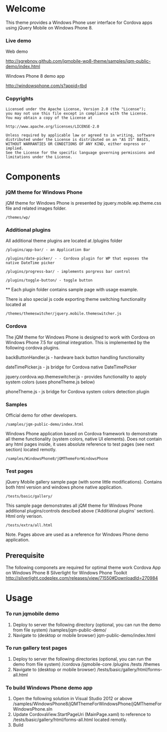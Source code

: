 # Welcome #

This theme provides a Windows Phone user interface for Cordova apps using jQuery Mobile on Windows Phone 8.

### Live demo ###

Web demo

http://sgrebnov.github.com/jqmobile-wp8-theme/samples/jqm-public-demo/index.html

Windows Phone 8 demo app

http://windowsphone.com/s?appid=tbd

### Copyrights ###
    Licensed under the Apache License, Version 2.0 (the "License");
	you may not use this file except in compliance with the License.
	You may obtain a copy of the License at

	http://www.apache.org/licenses/LICENSE-2.0

	Unless required by applicable law or agreed to in writing, software
	distributed under the License is distributed on an "AS IS" BASIS,
	WITHOUT WARRANTIES OR CONDITIONS OF ANY KIND, either express or implied.
	See the License for the specific language governing permissions and
	limitations under the License.

# Components #

### jQM theme for Windows Phone ##

jQM theme for Windows Phone is presented by jquery.mobile.wp.theme.css file and related images folder.

    /themes/wp/

### Additional plugins ###

All additional theme plugins are located at /plugins folder

    /plugins/app-bar/ - an Application Bar

    /plugins/date-picker/ - - Cordova plugin for WP that exposes the native DateTime picker

    /plugins/progress-bar/ - implements porgress bar control

    /plugins/toggle-button/ - toggle button

** Each plugin folder contains sample page with usage example.

There is also special js code exporting theme switching functionality located at

    /themes/themeswitcher/jquery.mobile.themeswitcher.js

### Cordova ###

The jQM theme for Windows Phone is designed to work with Cordova on Windows Phone 7.5 for optimal integration. This is implemented
by the following cordova plugins.

backButtonHandler.js - hardware back button handling functionality

dateTimePicker.js - js bridge for Cordova native DateTimePicker

jquery.cordova.wp.themeswitcher.js - provides functionality to apply system colors (uses phoneTheme.js below)

phoneTheme.js - js bridge for Cordova system colors detection plugin

### Samples ###

Official demo for other developers.

    /samples/jqm-public-demo/index.html

Windows Phone application based on Cordova framework to demonstrate all theme functionality (system colors, native UI elements).
Does not contain any html pages inside, it uses absolute reference to test pages (see next section) located remotly.

    /samples/WindowsPhone8/jQMThemeForWindowsPhone

### Test pages ###

jQuery Mobile gallery sample page (with some little modifications). Contains both html version and windows phone native application.

    /tests/basic/gallery/

This sample page demonstrates all jQM theme for Windows Phone additional plugins/controls descibed above ('Additional plugins' section). Html only verison.

    /tests/extra/all.html

Note. Pages above are used as a reference for Windows Phone demo application.

## Prerequisite ##
The following componets are required for optimal theme work
Cordova App on Windows Phone 8
Silverlight for Windows Phone Toolkit
http://silverlight.codeplex.com/releases/view/71550#DownloadId=270984

# Usage #

### To run jqmobile demo ###
1. Deploy to server the following directory (optional, you can run the demo from file system)
    /samples/jqm-public-demo/
2. Navigate to (desktop or mobile browser)
    jqm-public-demo/index.html

### To run gallery test pages ###
1. Deploy to server the following directories (optional, you can run the demo from file system)
   /cordova
   /jqmobile-core
   /plugins
   /tests
   /themes
2. Navigate to (desktop or mobile browser)
    /tests/basic/gallery/html/forms-all.html

### To build Windows Phone demo app ###
1. Open the following solution in Visual Studio 2012 or above
    /samples/WindowsPhone8/jQMThemeForWindowsPhone/jQMThemeForWindowsPhone.sln
2. Update CordovaView.StartPageUri (MainPage.xaml) to reference to /tests/basic/gallery/html/forms-all.html located remotly.
3. Build



